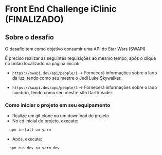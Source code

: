 # Front End Challenge iClinic (FINALIZADO)

## Sobre o desafio

O desafio tem como objetivo consumir uma API do Star Wars (SWAPI)

É preciso realizar as seguintes requisições ao mesmo tempo, após o clique no botão localizado na página inicial:

- `https://swapi.dev/api/people/1` -> Fornecerá informações sobre o lado da luz, tendo como seu mestre o Jedi Luke Skywalker.

- `https://swapi.dev/api/people/4` -> Fornecerá informações sobre o lado sombrio, tendo como seu mestre sith Darth Vader.

### Como iniciar o projeto em seu equipamento

- Realize um git clone ou um download do projeto
- No cd inicial do projeto, execute:

```bash
  npm install ou yarn
```

- Após, execute:

```bash
  npm run dev ou yarn dev
```
